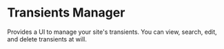 Transients Manager
==================

Provides a UI to manage your site's transients. You can view, search, edit, and delete transients at will.
